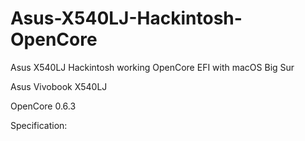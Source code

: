 # Asus-X540LJ-Hackintosh-OpenCore
Asus X540LJ Hackintosh working OpenCore EFI with macOS Big Sur

Asus Vivobook X540LJ

OpenCore 0.6.3

Specification:

